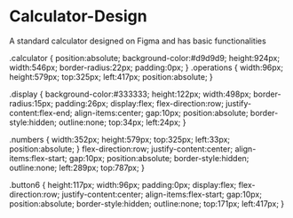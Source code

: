 # Calculator-Design
A standard calculator designed on Figma and has basic functionalities

.calculator
{
position:absolute;
background-color:#d9d9d9;
height:924px;
width:546px;
border-radius:22px;
padding:0px;
}
.operations
{
width:96px;
height:579px;
top:325px;
left:417px;
position:absolute;
}

.display
{
background-color:#333333;
height:122px;
width:498px;
border-radius:15px;
padding:26px;
display:flex;
flex-direction:row;
justify-content:flex-end;
align-items:center;
gap:10px;
position:absolute;
border-style:hidden;
outline:none;
top:34px;
left:24px;
}

.numbers
{
width:352px;
height:579px;
top:325px;
left:33px;
position:absolute;
}
flex-direction:row;
justify-content:center;
align-items:flex-start;
gap:10px;
position:absolute;
border-style:hidden;
outline:none;
left:289px;
top:787px;
}

.button6
{
height:117px;
width:96px;
padding:0px;
display:flex;
flex-direction:row;
justify-content:center;
align-items:flex-start;
gap:10px;
position:absolute;
border-style:hidden;
outline:none;
top:171px;
left:417px;
}
